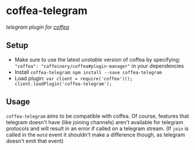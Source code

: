 # coffea-telegram

_telegram plugin for [coffea](https://github.com/caffeinery/coffea/)_


## Setup

 * Make sure to use the latest *unstable* version of coffea by specifying: `"coffea": "caffeinery/coffea#plugin-manager"` in your dependencies
 * Install `coffea-telegram`: `npm install --save coffea-telegram`
 * Load plugin: ```var client = require('coffea')();
client.loadPlugin('coffea-telegram');```


## Usage

`coffea-telegram` aims to be compatible with coffea. Of course, features that telegram doesn't have (like joining channels) aren't available for telegram protocols and will result in an error if called on a telegram stream. (If `join` is called in the `motd` event it shouldn't make a difference though, as telegram doesn't emit that event)